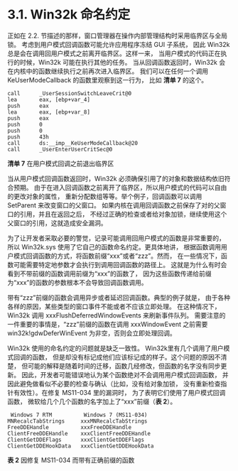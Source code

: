# 3.1. Win32k 命名约定

正如在 2.2. 节描述的那样，窗口管理器在操作内部管理结构时采用临界区与全局锁。
考虑到用户模式回调函数可能允许应用程序冻结 GUI 子系统，
因此 Win32k 总是会在调用回用户模式之前离开临界区。这样一来，
当用户模式的代码正在执行的时候，Win32k 可能在执行其他的任务。
当从回调函数返回时，Win32k 会在内核中的函数继续执行之前再次进入临界区。
我们可以在任何一个调用 KeUserModeCallback 的函数里观察到这一行为，
比如 __清单 7__ 的这个。

```
call      _UserSessionSwitchLeaveCrit@0
lea       eax, [ebp+var_4]
push      eax
lea       eax, [ebp+var_8]
push      eax
push      0
push      0
push      43h
call      ds:__imp__KeUserModeCallback@20
call      _UserEnterUserCritSec@0
```

__清单 7__ 在用户模式回调之前退出临界区

当从用户模式回调函数返回时，Win32k 必须确保引用了的对象和数据结构依旧符合预期。
由于在进入回调函数之前离开了临界区，所以用户模式的代码可以自由的更改对象的属性，
重新分配数组等等。举个例子，回调函数可以调用 SetParent 来改变窗口的父窗口。
如果内核在调用回调函数之前保存了对的父窗口的引用，并且在返回之后，
不经过正确的检查或者给对象加锁，继续使用这个父窗口的引用，这就造成安全漏洞。

为了让开发者采取必要的警觉，记录可能调用回用户模式的函数是非常重要的，
所以 Win32k.sys 使用了它自己的函数命名约定。更具体地讲，
根据函数调用用户模式回调函数的方式，将函数前缀“xxx”或者“zzz”。然而，
在一些情况下，函数可能需要特定地参数才会执行到调用回调函数的路径上。
这就是为什么有时会看到不带前缀的函数调用前缀为“xxx”的函数了，
因为这些函数传递给前缀为“xxx”的函数的参数根本不会导致回调函数调用。

带有“zzz”前缀的函数会调用异步或者延迟回调函数。典型的例子就是，
由于各种各样的原因，某些类型的窗口事件不能或者不应该立即处理。
在这种情况下，Win32k 调用 xxxFlushDeferredWindowEvents 来刷新事件队列。
需要注意的一件重要的事情是，“zzz”前缀的函数在调用 xxxWindowEvent
之前需要 win32k!gdwDeferWinEvent 为非空，否则会立即处理回调。

Win32k 使用的命名约定的问题就是缺乏一致性。
Win32k里有几个调用了用户模式回调的函数，
但是却没有标记成他们应该标记成的样子。这个问题的原因不清楚，
但可能的解释是随着时间的迁移，函数几经修改，但函数的名字没有同步更新。
因此，开发者可能错误地认为某个函数绝对不会调用用户模式回调函数，
并因此避免做看似不必要的检查与确认（比如，没有给对象加锁，
没有重新检查指针有效性）。在修复 MS11-034 里的漏洞时，
为了表明它们使用了用户模式回调函数，
微软给几个几个函数的名字加上了“xxx”前缀（__表 2__）。

```
 Windows 7 RTM          Windows 7 (MS11-034)
MNRecalcTabStrings     xxxMNRecalcTabStrings
FreeDDEHandle          xxxFreeDDEHandle
ClientFreeDDEHandle    xxxClientFreeDDEHandle
ClientGetDDEFlags      xxxClientGetDDEFlags
ClientGetDDEHookData   xxxClientGetDDEHookData
```

__表 2__ 因修复 MS11-034 而带有正确前缀的函数
